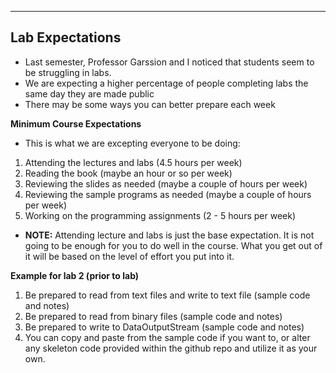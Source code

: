 -----------------
Lab Expectations
-----------------

- Last semester, Professor Garssion and I noticed that students seem to be struggling in labs.
- We are expecting a higher percentage of people completing labs the same day they are made public
- There may be some ways you can better prepare each week 

**Minimum Course Expectations**

- This is what we are excepting everyone to be doing:

1. Attending the lectures and labs (4.5 hours per week)
2. Reading the book (maybe an hour or so per week)
3. Reviewing the slides as needed (maybe a couple of hours per week)
4. Reviewing the sample programs as needed (maybe a couple of hours per week)
5. Working on the programming assignments (2 - 5 hours per week)

- **NOTE:** Attending lecture and labs is just the base expectation. It is not going to be enough for you to do well in the course. What you get out of it will be based on the level of effort you put into it.

**Example for lab 2 (prior to lab)**

1. Be prepared to read from text files and write to text file (sample code and notes)
2. Be prepared to read from binary files (sample code and notes)
3. Be prepared to write to DataOutputStream (sample code and notes)
4. You can copy and paste from the sample code if you want to, or alter any skeleton code provided within the github repo and utilize it as your own.
